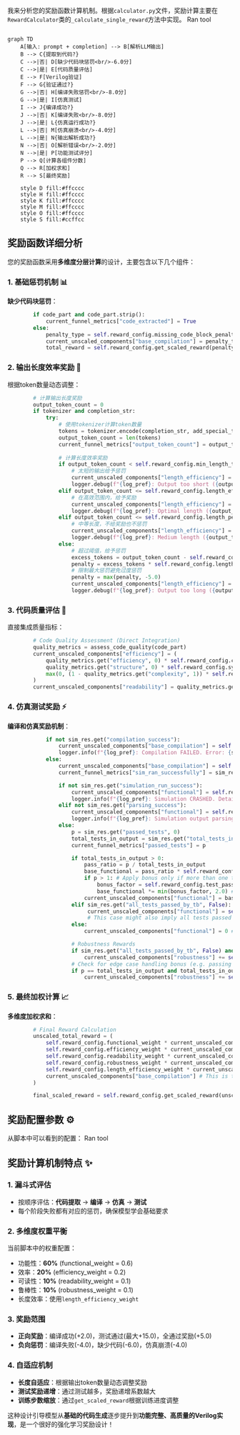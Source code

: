 我来分析您的奖励函数计算机制。根据`calculator.py`文件，奖励计算主要在`RewardCalculator`类的`_calculate_single_reward`方法中实现。
Ran tool
```mermaind

graph TD
    A[输入: prompt + completion] --> B[解析LLM输出]
    B --> C{提取到代码?}
    C -->|否| D[缺少代码块惩罚<br/>-6.0分]
    C -->|是| E[代码质量评估]
    E --> F[Verilog验证]
    F --> G{验证通过?}
    G -->|否| H[编译失败惩罚<br/>-8.0分]
    G -->|是| I[仿真测试]
    I --> J{编译成功?}
    J -->|否| K[编译失败<br/>-8.0分]
    J -->|是| L{仿真运行成功?}
    L -->|否| M[仿真崩溃<br/>-4.0分]
    L -->|是| N{输出解析成功?}
    N -->|否| O[解析错误<br/>-2.0分]
    N -->|是| P[功能测试评分]
    P --> Q[计算各组件分数]
    Q --> R[加权求和]
    R --> S[最终奖励]

    style D fill:#ffcccc
    style H fill:#ffcccc
    style K fill:#ffcccc
    style M fill:#ffcccc
    style O fill:#ffcccc
    style S fill:#ccffcc
```
## 奖励函数详细分析

您的奖励函数采用**多维度分层计算**的设计，主要包含以下几个组件：

### 1. 基础惩罚机制 📊

**缺少代码块惩罚**：
```53:69:LLM/GRPO-Clean-2/grpo_project/rewards/calculator.py
        if code_part and code_part.strip():
            current_funnel_metrics["code_extracted"] = True
        else:
            penalty_type = self.reward_config.missing_code_block_penalty
            current_unscaled_components["base_compilation"] = penalty_type
            total_reward = self.reward_config.get_scaled_reward(penalty_type, training_step)
```

### 2. 输出长度效率奖励 🎯

根据token数量动态调整：
```255:285:LLM/GRPO-Clean-2/grpo_project/rewards/calculator.py
        # 计算输出长度奖励
        output_token_count = 0
        if tokenizer and completion_str:
            try:
                # 使用tokenizer计算token数量
                tokens = tokenizer.encode(completion_str, add_special_tokens=False)
                output_token_count = len(tokens)
                current_funnel_metrics["output_token_count"] = output_token_count
                
                # 计算长度效率奖励
                if output_token_count < self.reward_config.min_length_threshold:
                    # 太短的输出给予惩罚
                    current_unscaled_components["length_efficiency"] = self.reward_config.min_length_penalty
                    logger.debug(f"{log_pref}: Output too short ({output_token_count} tokens), penalty applied")
                elif output_token_count <= self.reward_config.length_efficiency_threshold:
                    # 在高效范围内，给予奖励
                    current_unscaled_components["length_efficiency"] = self.reward_config.optimal_length_bonus
                    logger.debug(f"{log_pref}: Optimal length ({output_token_count} tokens), bonus applied")
                elif output_token_count <= self.reward_config.length_penalty_threshold:
                    # 中等长度，不给奖励也不惩罚
                    current_unscaled_components["length_efficiency"] = 0.0
                    logger.debug(f"{log_pref}: Medium length ({output_token_count} tokens), neutral")
                else:
                    # 超过阈值，给予惩罚
                    excess_tokens = output_token_count - self.reward_config.length_penalty_threshold
                    penalty = excess_tokens * self.reward_config.length_penalty_rate
                    # 限制最大惩罚避免过度惩罚
                    penalty = max(penalty, -5.0)
                    current_unscaled_components["length_efficiency"] = penalty
                    logger.debug(f"{log_pref}: Output too long ({output_token_count} tokens), penalty: {penalty:.3f}")
```

### 3. 代码质量评估 🔧

直接集成质量指标：
```303:317:LLM/GRPO-Clean-2/grpo_project/rewards/calculator.py
        # Code Quality Assessment (Direct Integration)
        quality_metrics = assess_code_quality(code_part)
        current_unscaled_components["efficiency"] = (
            quality_metrics.get("efficiency", 0) * self.reward_config.code_efficiency_bonus +
            quality_metrics.get("structure", 0) * self.reward_config.synthesis_friendly_bonus -
            max(0, (1 - quality_metrics.get("complexity", 1)) * self.reward_config.code_complexity_penalty)
        )
        current_unscaled_components["readability"] = quality_metrics.get("readability", 0) * self.reward_config.code_readability_bonus
```

### 4. 仿真测试奖励 ⚡

**编译和仿真奖励机制**：
```340:395:LLM/GRPO-Clean-2/grpo_project/rewards/calculator.py
            if not sim_res.get("compilation_success"):
                current_unscaled_components["base_compilation"] = self.reward_config.compilation_failure
                logger.info(f"{log_pref}: Compilation FAILED. Error: {sim_res.get('error_message', 'No error message')}")
            else:
                current_unscaled_components["base_compilation"] = self.reward_config.compilation_success
                current_funnel_metrics["sim_ran_successfully"] = sim_res.get("simulation_run_success", False)

                if not sim_res.get("simulation_run_success"):
                    current_unscaled_components["functional"] = self.reward_config.simulation_crash
                    logger.info(f"{log_pref}: Simulation CRASHED. Details: {sim_res.get('error_message', 'No error message')}")
                elif not sim_res.get("parsing_success"):
                    current_unscaled_components["functional"] = self.reward_config.output_parse_error
                    logger.info(f"{log_pref}: Simulation output parsing FAILED. Details: {sim_res.get('error_message', 'No error message')}")
                else:
                    p = sim_res.get("passed_tests", 0)
                    total_tests_in_output = sim_res.get("total_tests_in_output", 0)
                    current_funnel_metrics["passed_tests"] = p

                    if total_tests_in_output > 0:
                        pass_ratio = p / total_tests_in_output
                        base_functional = pass_ratio * self.reward_config.max_functional_reward
                        if p > 1: # Apply bonus only if more than one test passed
                            bonus_factor = self.reward_config.test_pass_bonus_multiplier ** (p - 1)
                            base_functional *= min(bonus_factor, 2.0) # Cap bonus factor at 2.0
                        current_unscaled_components["functional"] = base_functional
                    elif sim_res.get("all_tests_passed_by_tb", False): # All tests passed but total_tests_in_output is 0 (e.g. no specific test count in output but TB indicates pass)
                         current_unscaled_components["functional"] = self.reward_config.max_functional_reward # Consider this full marks for functional
                         # This case might also imply all tests passed for robustness bonus
                    else:
                        current_unscaled_components["functional"] = 0 # Or a small penalty if expected tests > 0

                    # Robustness Rewards
                    if sim_res.get("all_tests_passed_by_tb", False) and p == total_tests_in_output:
                        current_unscaled_components["robustness"] += self.reward_config.all_tests_passed_bonus
                    # Check for edge case handling bonus (e.g. passing all tests when there are many)
                    if p == total_tests_in_output and total_tests_in_output >= 5: # Assuming 5 or more tests indicates edge case coverage
                        current_unscaled_components["robustness"] += self.reward_config.edge_case_handling_bonus
```

### 5. 最终加权计算 📈

**多维度加权求和**：
```425:436:LLM/GRPO-Clean-2/grpo_project/rewards/calculator.py
        # Final Reward Calculation
        unscaled_total_reward = (
            self.reward_config.functional_weight * current_unscaled_components["functional"] +
            self.reward_config.efficiency_weight * current_unscaled_components["efficiency"] +
            self.reward_config.readability_weight * current_unscaled_components["readability"] +
            self.reward_config.robustness_weight * current_unscaled_components["robustness"] +
            self.reward_config.length_efficiency_weight * current_unscaled_components["length_efficiency"] +
            current_unscaled_components["base_compilation"] # This is the base for compilation success/failure
        )

        final_scaled_reward = self.reward_config.get_scaled_reward(unscaled_total_reward, training_step)
```

## 奖励配置参数 ⚙️

从脚本中可以看到的配置：
Ran tool
## 奖励计算机制特点 ✨

### **1. 漏斗式评估** 
- 按顺序评估：**代码提取** → **编译** → **仿真** → **测试**
- 每个阶段失败都有对应的惩罚，确保模型学会基础要求

### **2. 多维度权重平衡**
当前脚本中的权重配置：
- 功能性：**60%** (functional_weight = 0.6)  
- 效率：**20%** (efficiency_weight = 0.2)
- 可读性：**10%** (readability_weight = 0.1)  
- 鲁棒性：**10%** (robustness_weight = 0.1)
- 长度效率：使用`length_efficiency_weight`

### **3. 奖励范围**
- **正向奖励**：编译成功(+2.0)，测试通过(最大+15.0)，全通过奖励(+5.0)
- **负向惩罚**：编译失败(-4.0)，缺少代码(-6.0)，仿真崩溃(-4.0)

### **4. 自适应机制**
- **长度自适应**：根据输出token数量动态调整奖励
- **测试奖励递增**：通过测试越多，奖励递增系数越大
- **训练步数缩放**：通过`get_scaled_reward`根据训练进度调整

这种设计引导模型从**基础的代码生成**逐步提升到**功能完整、高质量的Verilog实现**，是一个很好的强化学习奖励设计！
